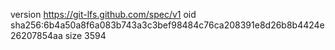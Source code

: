 version https://git-lfs.github.com/spec/v1
oid sha256:6b4a50a8f6a083b743a3c3bef98484c76ca208391e8d26b8b4424e26207854aa
size 3594
